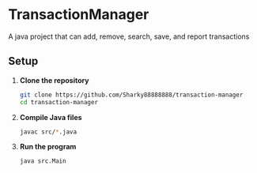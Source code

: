 # TransactionManager
A java project that can add, remove, search, save, and report transactions


## Setup
1. **Clone the repository**
   ```bash
   git clone https://github.com/Sharky88888888/transaction-manager
   cd transaction-manager
   ```

2. **Compile Java files**
   ```bash
   javac src/*.java
   ```

3. **Run the program**
   ```bash
   java src.Main
   ```
